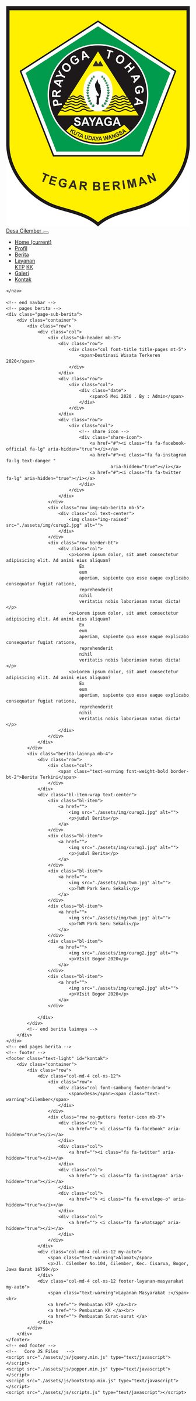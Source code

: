 <!DOCTYPE html>
<html lang="en">

<head>
    <meta charset="UTF-8">
    <meta name="viewport" content="width=device-width, initial-scale=1.0">
    <title>Desa Cilember</title>
    <link href="https://fonts.googleapis.com/css2?family=Playfair+Display&display=swap" rel="stylesheet">
    <link href="https://fonts.googleapis.com/css2?family=Open+Sans:wght@300&display=swap" rel="stylesheet">
    <link href="https://fonts.googleapis.com/css2?family=Dancing+Script&display=swap" rel="stylesheet">
    <link rel="stylesheet" href="./assets/css/bootstrap.min.css">
    <link rel="stylesheet" href="./assets/font-awesome-4.7.0/css/font-awesome.min.css">
    <link rel="stylesheet" href="./assets/css/style.css">
</head>

<body>
    <!-- Navbar-->
    <nav class="navbar navbar-bg navbar-expand-lg navbar-dark sticky-top px-4 pt-3 pb-2">
        <div class="container-fluid">
            <a class="navbar-brand font-title" href="#">
                <img src="./assets/img/kab_bogor.png" alt="" loading="lazy">Desa Cilember
            </a>
            <button class="navbar-toggler" type="button" data-toggle="collapse" data-target="#navbarNav"
                aria-controls="navbarNav" aria-expanded="false" aria-label="Toggle navigation">
                <span class="navbar-toggler-icon"></span>
            </button>
            <div class="collapse navbar-collapse justify-content-end font-title" id="navbarNav">
                <ul class="navbar-nav">
                    <li class="nav-item active">
                        <a class="nav-link" href="index.html">Home <span class="sr-only">(current)</span></a>
                    </li>
                    <li class="nav-item">
                        <a class="nav-link" href="#">Profil</a>
                    </li>
                    <li class="nav-item">
                        <a class="nav-link" href="#">Berita</a>
                    </li>
                    <li class="nav-item dropdown">
                        <a class="nav-link dropdown-toggle" href="#" id="navbarDropdown" role="button"
                            data-toggle="dropdown" aria-haspopup="true" aria-expanded="false">
                            Layanan
                        </a>
                        <div class="dropdown-menu" aria-labelledby="navbarDropdown">
                            <a class="dropdown-item" href="#">KTP</a>
                            <a class="dropdown-item" href="#">KK</a>
                        </div>
                    </li>
                    <li class="nav-item">
                        <a class="nav-link" href="#">Galeri</a>
                    </li>
                    <li class="nav-item">
                        <a class="nav-link" href="#">Kontak</a>
                    </li>
                </ul>
            </div>
        </div>

    </nav>

    <!-- end navbar -->
    <!-- pages berita -->
    <div class="page-sub-berita">
        <div class="container">
            <div class="row">
                <div class="col">
                    <div class="sb-header mb-3">
                        <div class="row">
                            <div class="col font-title title-pages mt-5">
                                <span>Destinasi Wisata Terkeren 2020</span>
                            </div>
                        </div>
                        <div class="row">
                            <div class="col">
                                <div class="date">
                                    <span>5 Mei 2020 . By : Admin</span>
                                </div>
                            </div>
                        </div>
                        <div class="row">
                            <div class="col">
                                <!-- share icon -->
                                <div class="share-icon">
                                    <a href="#"><i class="fa fa-facebook-official fa-lg" aria-hidden="true"></i></a>
                                    <a href="#"><i class="fa fa-instagram fa-lg text-danger "
                                            aria-hidden="true"></i></a>
                                    <a href="#"><i class="fa fa-twitter fa-lg" aria-hidden="true"></i></a>
                                </div>
                            </div>
                        </div>
                    </div>
                    <div class="row img-sub-berita mb-5">
                        <div class="col text-center">
                            <img class="img-raised" src="./assets/img/curug2.jpg" alt="">
                        </div>
                    </div>
                    <div class="row border-bt">
                        <div class="col">
                            <p>Lorem ipsum dolor, sit amet consectetur adipisicing elit. Ad animi eius aliquam?
                                Ex
                                eum
                                aperiam, sapiente quo esse eaque explicabo consequatur fugiat ratione,
                                reprehenderit
                                nihil
                                veritatis nobis laboriosam natus dicta!</p>
                            <p>Lorem ipsum dolor, sit amet consectetur adipisicing elit. Ad animi eius aliquam?
                                Ex
                                eum
                                aperiam, sapiente quo esse eaque explicabo consequatur fugiat ratione,
                                reprehenderit
                                nihil
                                veritatis nobis laboriosam natus dicta!</p>
                            <p>Lorem ipsum dolor, sit amet consectetur adipisicing elit. Ad animi eius aliquam?
                                Ex
                                eum
                                aperiam, sapiente quo esse eaque explicabo consequatur fugiat ratione,
                                reprehenderit
                                nihil
                                veritatis nobis laboriosam natus dicta!</p>
                        </div>
                    </div>
                </div>
            </div>
            <div class="berita-lainnya mb-4">
                <div class="row">
                    <div class="col">
                        <span class="text-warning font-weight-bold border-bt-2">Berita Terkini</span>
                    </div>
                </div>
                <div class="bl-item-wrap text-center">
                    <div class="bl-item">
                        <a href="">
                            <img src="./assets/img/curug1.jpg" alt="">
                            <p>judul Berita</p>
                        </a>
                    </div>
                    <div class="bl-item">
                        <a href="">
                            <img src="./assets/img/curug1.jpg" alt="">
                            <p>judul Berita</p>
                        </a>
                    </div>
                    <div class="bl-item">
                        <a href="">
                            <img src="./assets/img/twm.jpg" alt="">
                            <p>TWM Park Seru Sekali</p>
                        </a>
                    </div>
                    <div class="bl-item">
                        <a href="">
                            <img src="./assets/img/twm.jpg" alt="">
                            <p>TWM Park Seru Sekali</p>
                        </a>
                    </div>
                    <div class="bl-item">
                        <a href="">
                            <img src="./assets/img/curug2.jpg" alt="">
                            <p>VIsit Bogor 2020</p>
                        </a>
                    </div>
                    <div class="bl-item">
                        <a href="">
                            <img src="./assets/img/curug2.jpg" alt="">
                            <p>VIsit Bogor 2020</p>
                        </a>
                    </div>

                </div>
            </div>
            <!-- end berita lainnya -->
        </div>
    </div>
    <!-- end pages berita -->
    <!-- footer -->
    <footer class="text-light" id="kontak">
        <div class="container">
            <div class="row">
                <div class="col-md-4 col-xs-12">
                    <div class="row">
                        <div class="col font-sambung footer-brand">
                            <span>Desa</span><span class="text-warning">Cilember</span>
                        </div>
                    </div>
                    <div class="row no-gutters footer-icon mb-3">
                        <div class="col">
                            <a href=""> <i class="fa fa-facebook" aria-hidden="true"></i></a>
                        </div>
                        <div class="col">
                            <a href=""><i class="fa fa-twitter" aria-hidden="true"></i></a>
                        </div>
                        <div class="col">
                            <a href=""> <i class="fa fa-instagram" aria-hidden="true"></i></a>
                        </div>
                        <div class="col">
                            <a href=""> <i class="fa fa-envelope-o" aria-hidden="true"></i></a>
                        </div>
                        <div class="col">
                            <a href=""> <i class="fa fa-whatsapp" aria-hidden="true"></i></a>
                        </div>
                    </div>
                </div>
                <div class="col-md-4 col-xs-12 my-auto">
                    <span class="text-warning">Alamat</span>
                    <p>Jl. Cilember No.104, Cilember, Kec. Cisarua, Bogor, Jawa Barat 16750</p>
                </div>
                <div class="col-md-4 col-xs-12 footer-layanan-masyarakat my-auto">
                    <span class="text-warning">Layanan Masyarakat :</span><br>
                    <a href=""> Pembuatan KTP </a><br>
                    <a href=""> Pembuatan KK </a><br>
                    <a href=""> Pembuatan Surat-surat </a>
                </div>
            </div>
        </div>
    </footer>
    <!-- end footer -->
    <!--   Core JS Files   -->
    <script src="./assets/js/jquery.min.js" type="text/javascript"></script>
    <script src="./assets/js/popper.min.js" type="text/javascript"></script>
    <script src="./assets/js/bootstrap.min.js" type="text/javascript"></script>
    <script src="./assets/js/scripts.js" type="text/javascript"></script>
</body>

</html>